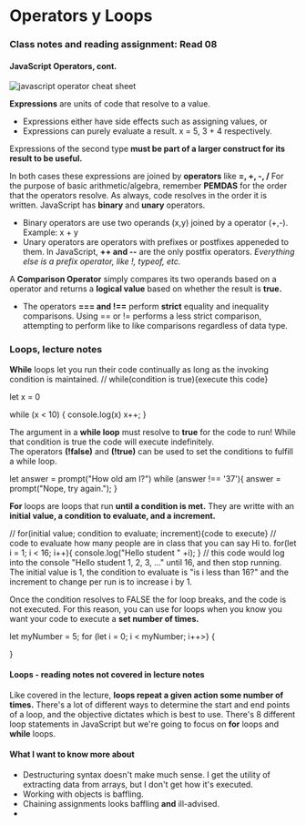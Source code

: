 # Operators y Loops

### Class notes and reading assignment: Read 08

#### JavaScript Operators, cont.
![javascript operator cheat sheet](https://www.miltonmarketing.com/wp-content/uploads/2018/04/mmjavascriptoperators4533535Javascript3-min.png)

**Expressions** are units of code that resolve to a value.   
- Expressions either have side effects such as assigning values, or
- Expressions can purely evaluate a result.
x = 5, 3 + 4 respectively.

Expressions of the second type **must be part of a larger construct for its result to be useful.**

In both cases these expressions are joined by **operators** like **=, +, -, /**
For the purpose of basic arithmetic/algebra, remember **PEMDAS** for the order that the operators resolve. As always, code resolves in the order it is written.
JavaScript has **binary** and **unary** operators. 
- Binary operators are use two operands (x,y) joined by a operator (+,-).  Example: x + y
- Unary operators are operators with prefixes or postfixes appeneded to them.  In JavaScript, **++ and --** are the only postfix operators.  *Everything else is a prefix operator, like !, typeof, etc.*

A **Comparison Operator** simply compares its two operands based on a operator and returns a **logical value** based on whether the result is **true.**
- The operators **=== and !==** perform **strict** equality and inequality comparisons.  Using == or != performs a less strict comparison, attempting to perform like to like comparisons regardless of data type.



### Loops, lecture notes

**While** loops let you run their code continually as long as the invoking condition is maintained.
// while(condition is true){execute this code}

let x = 0

while (x < 10) {
    console.log(x)
    x++;
}

The argument in a **while loop** must resolve to **true** for the code to run!  While that condition is true the code will execute indefinitely.  
The operators **(!false)** and **(!true)** can be used to set the conditions to fulfill a while loop.

let answer = prompt("How old am I?")
while (answer !== '37'){
    answer = prompt("Nope, try again.");
}

**For** loops are loops that run **until a condition is met.**  They are writte with an **initial value, a condition to evaluate, and a increment.**

// for(initial value; condition to evaluate; increment){code to execute}
// code to evaluate how many people are in class that you can say Hi to.
for(let i = 1; i < 16; i++){
    console.log("Hello student " +i);
}
// this code would log into the console "Hello student 1, 2, 3, ..." until 16, and then stop running.  The initial value is 1, the condition to evaluate is "is i less than 16?" and the increment to change per run is to increase i by 1. 

Once the condition resolves to FALSE the for loop breaks, and the code is not executed.  For this reason, you can use for loops when you know you want your code to execute a **set number of times.**

let myNumber = 5;
for (let i = 0; i < myNumber; i++>} {

}



#### Loops - reading notes not covered in lecture notes

Like covered in the lecture, **loops repeat a given action some number of times.**  There's a lot of different ways to determine the start and end points of a loop, and the objective dictates which is best to use.  There's 8 different loop statements in JavaScript but we're going to focus on **for** loops and **while** loops.



#### What I want to know more about
- Destructuring syntax doesn't make much sense.  I get the utility of extracting data from arrays, but I don't get how it's executed.
- Working with objects is baffling.
- Chaining assignments looks baffling **and** ill-advised.
- 